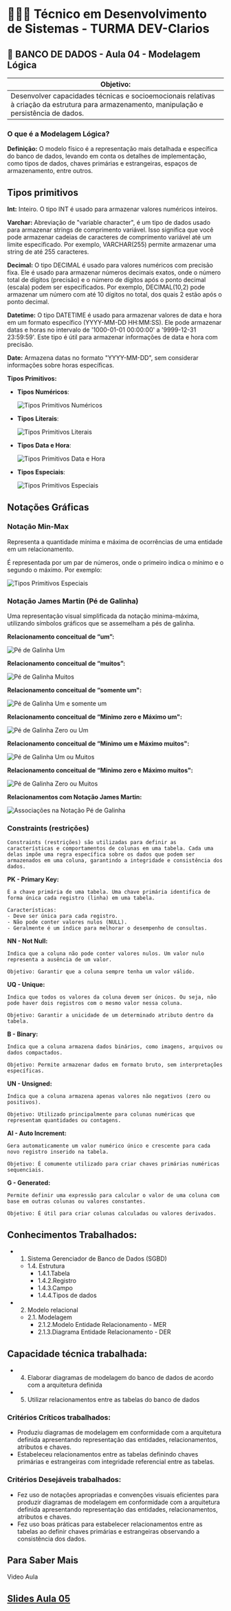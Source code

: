 # 👨🏻‍💻 Técnico em Desenvolvimento de Sistemas - TURMA DEV-Clarios
## 🤖 BANCO DE DADOS - Aula 04 - Modelagem Lógica
|Objetivo:|
|-|
|Desenvolver capacidades técnicas e socioemocionais relativas à criação da estrutura para armazenamento, manipulação e persistência de dados.|

### O que é a  Modelagem Lógica?
**Definição:** O modelo físico é a representação mais detalhada e específica do banco de dados, levando em conta os detalhes de implementação, como tipos de dados, chaves primárias e estrangeiras, espaços de armazenamento, entre outros.
 
## Tipos primitivos

**Int:** Inteiro. O tipo INT é usado para armazenar valores numéricos inteiros. 

**Varchar:** Abreviação de "variable character", é um tipo de dados usado para armazenar strings de comprimento variável. Isso significa que você pode armazenar cadeias de caracteres de comprimento variável até um limite especificado. Por exemplo, VARCHAR(255) permite armazenar uma string de até 255 caracteres.

**Decimal:** O tipo DECIMAL é usado para valores numéricos com precisão fixa. Ele é usado para armazenar números decimais exatos, onde o número total de dígitos (precisão) e o número de dígitos após o ponto decimal (escala) podem ser especificados. Por exemplo, DECIMAL(10,2) pode armazenar um número com até 10 dígitos no total, dos quais 2 estão após o ponto decimal.

**Datetime:** O tipo DATETIME é usado para armazenar valores de data e hora em um formato específico (YYYY-MM-DD HH:MM:SS). Ele pode armazenar datas e horas no intervalo de '1000-01-01 00:00:00' a '9999-12-31 23:59:59'. Este tipo é útil para armazenar informações de data e hora com precisão.

**Date:** Armazena datas no formato "YYYY-MM-DD", sem considerar informações sobre horas específicas.

**Tipos Primitivos:**
- **Tipos Numéricos**: 

	![Tipos Primitivos Numéricos](../../assets/TiposPrimitivosNumericos.png)

- **Tipos Literais**:

	![Tipos Primitivos Literais](../../assets/TiposPrimitivosLiteral.png)

- **Tipos Data e Hora**:

	![Tipos Primitivos Data e Hora](../../assets/TiposPrimitivosDataHora.png)

- **Tipos Especiais**:

	![Tipos Primitivos Especiais](../../assets/TiposPrimitivosEspacial.png)

## Notações Gráficas

### **Notação Min-Max**

Representa a quantidade mínima e máxima de ocorrências de uma entidade em um relacionamento.

É representada por um par de números, onde o primeiro indica o mínimo e o segundo o máximo. Por exemplo:

![Tipos Primitivos Especiais](../../assets/NotacaoMinMax.png)

### **Notação James Martin (Pé de Galinha)**
	
Uma representação visual simplificada da notação minima-máxima, utilizando símbolos gráficos que se assemelham a pés de galinha.

**Relacionamento conceitual de “um”:**

![Pé de Galinha Um](../../assets/PeDeGalinhaUm.png)

**Relacionamento conceitual de “muitos”:**

![Pé de Galinha Muitos](../../assets/PeDeGalinhaMuitos.png)

**Relacionamento conceitual de “somente um":**

![Pé de Galinha Um e somente um](../../assets/PeDeGalinhaSomenteUm.png)

**Relacionamento conceitual de “Minimo zero e Máximo um":**

![Pé de Galinha Zero ou Um](../../assets/PeDeGalinhaZeroUm.png)

**Relacionamento conceitual de “Minimo um e Máximo muitos":**

![Pé de Galinha Um ou Muitos](../../assets/PeDeGalinhaUmMuitos.png)

**Relacionamento conceitual de “Minimo zero e Máximo muitos":**

![Pé de Galinha Zero ou Muitos](../../assets/PeDeGalinhaZeroMuitos.png)

**Relacionamentos com Notação James Martin:**

![Associações na Notação Pé de Galinha](../../assets/AssociacaoPeDeGalinha.png)

### Constraints  (restrições)
	Constraints (restrições) são utilizadas para definir as características e comportamentos de colunas em uma tabela. Cada uma delas impõe uma regra específica sobre os dados que podem ser armazenados em uma coluna, garantindo a integridade e consistência dos dados.

**PK - Primary Key:**

	É a chave primária de uma tabela. Uma chave primária identifica de forma única cada registro (linha) em uma tabela.
	
	Características:
	- Deve ser única para cada registro.
	- Não pode conter valores nulos (NULL).
	- Geralmente é um índice para melhorar o desempenho de consultas.

**NN - Not Null:**

	Indica que a coluna não pode conter valores nulos. Um valor nulo representa a ausência de um valor.
	
	Objetivo: Garantir que a coluna sempre tenha um valor válido.

**UQ - Unique:**
	
	Indica que todos os valores da coluna devem ser únicos. Ou seja, não pode haver dois registros com o mesmo valor nessa coluna.
	
	Objetivo: Garantir a unicidade de um determinado atributo dentro da tabela.

**B - Binary:**
	
	Indica que a coluna armazena dados binários, como imagens, arquivos ou dados compactados.
	
	Objetivo: Permite armazenar dados em formato bruto, sem interpretações específicas.

**UN - Unsigned:**
	
	Indica que a coluna armazena apenas valores não negativos (zero ou positivos).
	
	Objetivo: Utilizado principalmente para colunas numéricas que representam quantidades ou contagens.

**AI - Auto Increment:**
	
	Gera automaticamente um valor numérico único e crescente para cada novo registro inserido na tabela.
	
	Objetivo: É comumente utilizado para criar chaves primárias numéricas sequenciais.

**G - Generated:**
	
	Permite definir uma expressão para calcular o valor de uma coluna com base em outras colunas ou valores constantes.
	
	Objetivo: É útil para criar colunas calculadas ou valores derivados.

## Conhecimentos Trabalhados:
- 1. Sistema Gerenciador de Banco de Dados (SGBD)
	- 1.4. Estrutura
		- 1.4.1.Tabela
		- 1.4.2.Registro
		- 1.4.3.Campo
		- 1.4.4.Tipos de dados
- 2. Modelo relacional
	- 2.1. Modelagem
		- 2.1.2.Modelo Entidade Relacionamento - MER
		- 2.1.3.Diagrama Entidade Relacionamento - DER
## Capacidade técnica trabalhada:
- 4. Elaborar diagramas de modelagem do banco de dados de acordo com a arquitetura definida
- 5. Utilizar relacionamentos entre as tabelas do banco de dados

### Critérios Críticos trabalhados:
 - Produziu diagramas de modelagem em conformidade com a arquitetura definida apresentando representação das entidades, relacionamentos, atributos e chaves.
 - Estabeleceu relacionamentos entre as tabelas definindo chaves primárias e estrangeiras com integridade referencial entre as tabelas. 

### Critérios Desejáveis trabalhados:
- Fez uso de notações apropriadas e convenções visuais eficientes para produzir diagramas de modelagem em conformidade com a arquitetura definida apresentando representação das entidades, relacionamentos, atributos e chaves.
- Fez uso boas práticas para estabelecer relacionamentos entre as tabelas ao definir chaves primárias e estrangeiras observando a consistência dos dados.



## Para Saber Mais
Video Aula

## [Slides Aula 05](../aula01/aula05.pdf)